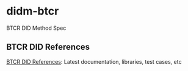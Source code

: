 # didm-btcr
BTCR DID Method Spec

## BTCR DID References

[BTCR DID References](references.md): Latest documentation, libraries, test cases, etc